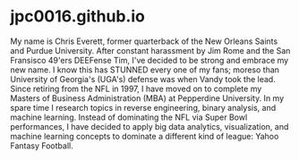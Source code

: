 # jpc0016.github.io

My name is Chris Everett, former quarterback of the New Orleans Saints and Purdue University.  After constant harassment by Jim Rome and the San Fransisco 49'ers DEEFense Tim, I've decided to be strong and embrace my new name.  I know this has STUNNED every one of my fans; moreso than University of Georgia's (UGA's) defense was when Vandy took the lead.  Since retiring from the NFL in 1997, I have moved on to complete my Masters of Business Administration (MBA) at Pepperdine University.  In my spare time I research topics in reverse engineering, binary analysis, and machine learning.  Instead of dominating the NFL via Super Bowl performances, I have decided to apply big data analytics, visualization, and machine learning concepts to dominate a different kind of league: Yahoo Fantasy Football.
